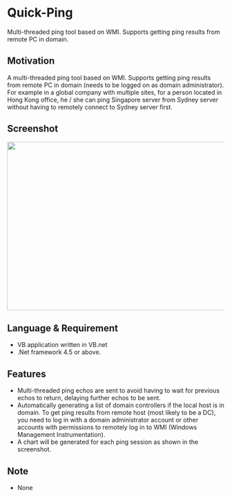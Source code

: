 # Quick-Ping
Multi-threaded ping tool based on WMI. Supports getting ping results from remote PC in domain.
<h2>Motivation</h2>
A multi-threaded ping tool based on WMI. Supports getting ping results from remote PC in domain (needs to be logged on as domain administrator). For example in a global company with multiple sites, for a person located in Hong Kong office, he / she can ping Singapore server from Sydney server without having to remotely connect to Sydney server first.
<h2>Screenshot</h2>
<img class="alignnone size-full wp-image-12" src="http://carlchang.blog.com/files/2015/12/Screenshot_QP.png" alt="" width="767" height="390" />
<h2>Language &amp; Requirement</h2>
<ul>
	<li>VB application written in VB.net</li>
	<li>.Net framework 4.5 or above.</li>
</ul>
<h2>Features</h2>
<ul>
	<li>Multi-threaded ping echos are sent to avoid having to wait for previous echos to return, delaying further echos to be sent.</li>
	<li>Automatically generating a list of domain controllers if the local host is in domain. To get ping results from remote host (most likely to be a DC), you need to log in with a domain administrator account or other accounts with permissions to remotely log in to WMI (Windows Management Instrumentation).</li>
	<li>A chart will be generated for each ping session as shown in the screenshot.</li>
</ul>
<h2>Note</h2>
<ul>
	<li>None</li>
</ul>
